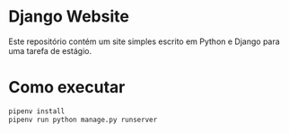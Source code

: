 # Django Website

Este repositório contém um site simples escrito em Python e Django para uma tarefa de estágio.

# Como executar
```sh
pipenv install
pipenv run python manage.py runserver
```
